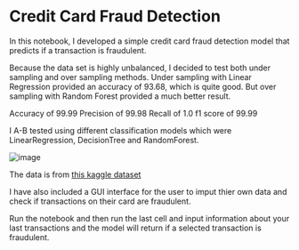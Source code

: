 # Credit Card Fraud Detection

In this notebook, I developed a simple credit card fraud detection model that predicts if a transaction is fraudulent.

Because the data set is highly unbalanced, I decided to test both under sampling and over sampling methods.
Under sampling with Linear Regression provided an accuracy of 93.68, which is quite good. 
But over sampling with Random Forest provided a much better result.

Accuracy of 99.99
Precision of 99.98
Recall of 1.0
f1 score of 99.99

I A-B tested using different classification models which were LinearRegression, DecisionTree and RandomForest.

![image](https://user-images.githubusercontent.com/105222741/216841596-83da0579-a5bf-4464-a241-4555a9881f11.png)


The data is from [this kaggle dataset](https://www.kaggle.com/datasets/mlg-ulb/creditcardfraud)

I have also included a GUI interface for the user to imput thier own data and check if transactions on their card are fraudulent.

Run the notebook and then run the last cell and input information about your last transactions and the model will return if a selected transaction is fraudulent.


